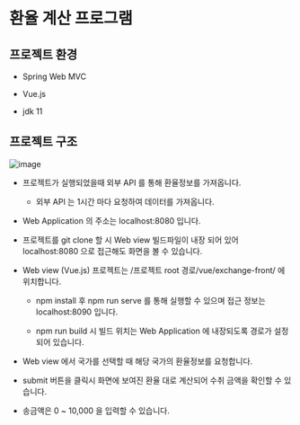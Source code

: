# 환율 계산 프로그램



## 프로젝트 환경

- Spring Web MVC

- Vue.js

- jdk 11



## 프로젝트 구조


![image](https://user-images.githubusercontent.com/53139084/165004827-4385be4c-aeaf-47aa-a80a-3f6c8fb7045b.png)



- 프로젝트가 실행되었을때 외부 API 를 통해 환율정보를 가져옵니다.
  
  - 외부 API 는 1시간 마다 요청하여 데이터를 가져옵니다.

- Web Application 의 주소는 localhost:8080 입니다.

- 프로젝트를 git clone 할 시 Web view 빌드파일이 내장 되어 있어 localhost:8080 으로 접근해도 화면을 볼 수 있습니다.

- Web view (Vue.js) 프로젝트는 /프로젝트 root 경로/vue/exchange-front/ 에 위치합니다.
  
  - npm install 후 npm run serve 를 통해 실행할 수 있으며 접근 정보는 localhost:8090 입니다.
  
  - npm run build 시 빌드 위치는 Web Application 에 내장되도록 경로가 설정되어 있습니다.

- Web view 에서 국가를 선택할 때 해당 국가의 환율정보를 요청합니다.

- submit 버튼을 클릭시 화면에 보여진 환율 대로 계산되어 수취 금액을 확인할 수 있습니다.

- 송금액은 0 ~ 10,000 을 입력할 수 있습니다.
















